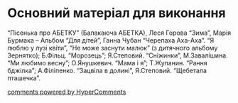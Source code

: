 <div id="hypercomments_widget" class="js-hypercomments-widget invisible"></div>


# Основний матеріал для виконання

“Пісенька про АБЕТКУ” (Балакаюча АБЕТКА), Леся Горова “Зима”,  Марія Бурмака – Альбом “Для дітей”, Ганна Чубан “Черепаха Аха-Аха”. “Я люблю у лузі квіти”, “Не може заснути малюк” (з дитячного альбому Зернятко); Б.Фільц. “Морозець”; Я.Степовий. “Сніжинки”, М.Завалішина. “Ми любимо весну”; О.Янушкевич. “Мама і я”; Т.Жупанин. “Рання бджілка”; А.Філіпенко. “Зацвіла в долині”, Я.Степовий.  “Щебетала пташечка”.  

<div class="js-hypercomments-container">
    <a href="http://hypercomments.com" class="hc-link" title="comments widget">comments powered by HyperComments</a>
</div>